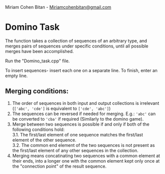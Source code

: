 Miriam Cohen Bitan - Miriamcohenbitan@gmail.com

# Domino Task
The function takes a collection of sequences of an arbitrary type,
and merges pairs of sequences under specific conditions,
until all possible merges have been accomplished.

Run the "Domino_task.cpp" file.

To insert sequences- insert each one on a separate line.
To finish, enter an empty line.

## Merging conditions:
1. The order of sequences in both input and output collections is irrelevant (`['abc', 'cde']` is equivalent to `['cde', 'abc']`)
2. The sequences can be reversed if needed for merging. E.g.: `'abc'` can be converted to `'cba'` if required (Similarly to the domino game).
3. Merge between two sequences is possible if and only if both of the following conditions hold:  
3.1. The first/last element of one sequence matches the first/last element of the other sequence.  
3.2. The common end element of the two sequences is not present as the first/last element of any other sequences in the collection.  
4. Merging means concatinating two sequences with a common element at their ends, into a longer one with the common element kept only once at the "connection point" of the result sequence.
